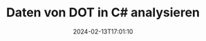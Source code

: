 ---
############################# Static ############################
layout: "auto-gen-parser"
date: 2024-02-13T17:01:10
draft: false
otherformats: 

############################# Head ############################
head_title: "Daten von DOT in C# analysieren"
head_description: "Analysieren Sie schnell Daten aus Dokumenten in C#."

############################# Header ############################
title: "Daten von DOT in C# analysieren"
description: "Analysieren Sie Daten aus DOT mit ein paar Zeilen .NET-Code."
bg_image: "https://cms.admin.containerize.com/templates/aspose/App_Themes/V3/images/bg/header1.png"
bg_overlay: false
button:
    enable: true
    icon: "fas fa-arrow-down"
    label: "Download kostenlose Testversion"
    link: "https://downloads.groupdocs.com/parser/net"

############################# SubMenu ############################
submenu:
    enable: true

    left:
        img_alt: "GroupDocs.Parser for .NET"
        image: "https://cms.admin.containerize.com/templates/groupdocs/images/product-logos/90x90-noborder/groupdocs-parser-net.png"
        product: "GroupDocs.Parser"
        platform: ".NET"

    middle:
        button:

            # button loop
            - link: "https://apireference.groupdocs.com/parser/net"
              text: "API-Referenz"

            # button loop
            - link: "https://github.com/groupdocs-parser"
              text: "Codebeispiele"

            # button loop
            - link: "https://products.groupdocs.app/parser/family"
              text: "Live-Demos"

            # button loop
            - link: "https://purchase.groupdocs.com/pricing/parser/net"
              text: "Preisgestaltung"

    right:
        link_download: "https://downloads.groupdocs.com/parser"
        link_learn: "https://docs.groupdocs.com/parser/net"
        link_buy: "https://purchase.groupdocs.com"

############################# About ############################
about:
    enable: true
    title: "Daten mit Vorlagen in GroupDocs.Parser for .NET analysieren"
    content: |
        Vorlagen können die Effizienz, Genauigkeit und Konsistenz der Datenextraktion aus Dokumenten erheblich verbessern. GroupDocs.Parser for .NET bietet eine leistungsstarke Lösung für die Arbeit mit Vorlagen.
        
        Mit GroupDocs.Parser for .NET können Sie ganz einfach Vorlagen für verschiedene Arten von Dokumenten erstellen, einschließlich PDFs und Microsoft Word-Dokumenten. Sie können Vorlagen auch zum Stapelparsen mehrerer Dokumente verwenden.

        Zu den Best Practices für die Arbeit mit Vorlagen in GroupDocs.Parser for .NET gehören die Verwendung eindeutiger Kennungen und das gründliche Testen von Vorlagen vor der Bereitstellung. Mit GroupDocs.Parser for .NET können Sie die Datenextraktion optimieren und bessere Ergebnisse erzielen.

        Laden Sie GroupDocs.Parser for .NET noch heute herunter und testen Sie es, um Ihre Aufgaben beim Parsen von Dokumenten zu vereinfachen und Ihre Produktivität zu steigern. Unsere Dokumentations- und Supportressourcen stehen Ihnen zur Verfügung, um Ihnen den Einstieg und den Erfolg zu erleichtern.

        Weitere Informationen zum Parsen von Dokumenten finden Sie in der [Dokumentation](https://docs.groupdocs.com/parser/net/working-with-templates/).

############################# More ############################
more:
    enable: true
    title_left: "System Anforderungen"
    content_left: |
        GroupDocs.Parser for .NET APIs werden auf allen wichtigen Plattformen und Betriebssystemen unterstützt. Bevor Sie den folgenden Code ausführen, stellen Sie bitte sicher, dass die folgenden Voraussetzungen auf Ihrem System installiert sind.
        
        * Betriebssysteme: Microsoft Windows, Linux, MacOS
        * Entwicklungsumgebungen: Microsoft Visual Studio, Xamarin, MonoDevelop
        * Rahmenwerke
        * Laden Sie die neueste Version von GroupDocs.Parser for .NET von [Nuget](https://www.nuget.org/packages/groupdocs.parser) herunter.

    title_right: "Warum GroupDocs.Parser for .NET verwenden?"
    content_right: |
        * Unterstützung für die Extraktion von Klartext aus allen unterstützten Dokumenten    
        * Parsen von Dokumenten über benutzerdefinierte Vorlagen    
        * Vollständige Unterstützung der strukturierten Textextraktion    
        * Textsuche über Schlüsselwörter sowie reguläre Ausdrücke    
        * Extrahieren Sie formatierten Text, Metadaten, Bilder, Container und Anhänge    
        * Extrahieren Sie das Inhaltsverzeichnis für einige unterstützte Dokumentformate    
        * Analysieren Sie Formulardaten aus PDF-Dokumenten    
        * Extrahieren Sie Hyperlinks aus dem Dokument           

############################# Demos ############################
demos:
    enable: true
    title: "Live-Demos – Analysieren Sie Daten von DOT Online"
    content: |
       Analysieren Sie jetzt Daten aus der Datei DOT, indem Sie die Website [GroupDocs.Parser Live Demos](https://products.groupdocs.app/parser/dot) besuchen.
       Die Live-Demo bietet folgende Vorteile.
        
############################# About Formats ############################
about_formats:
    enable: true

############################# More Formats ############################
more_formats:
    enable: true
    title: "Analysieren Sie Daten aus anderen Dokumentformaten"
    content: |
        .NET API zum Parsen von Dokumenten für Dateiformate und Bilder. Extrahieren Sie Daten für einige der gängigen Dateiformate, wie unten aufgeführt.

############################# Back to top ###############################
back_to_top:
    enable: true
---